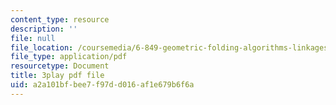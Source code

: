 ```yaml
---
content_type: resource
description: ''
file: null
file_location: /coursemedia/6-849-geometric-folding-algorithms-linkages-origami-polyhedra-fall-2012/a2a101bfbee7f97dd016af1e679b6f6a_FEmDxtkee_0.pdf
file_type: application/pdf
resourcetype: Document
title: 3play pdf file
uid: a2a101bf-bee7-f97d-d016-af1e679b6f6a
---
```

